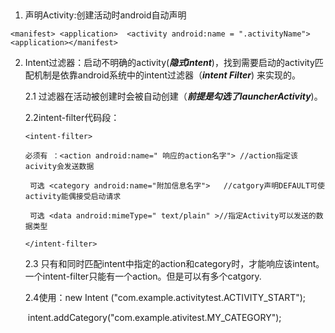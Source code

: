 ​		

1. 声明Activity:创建活动时android自动声明

```<manifest> <application>  <activity android:name = ".activityName"> <application></manifest>```

2. Intent过滤器：启动不明确的activity(***隐式intent***)，找到需要启动的activity匹配机制是依靠android系统中的intent过滤器（***intent Filter***) 来实现的。

   2.1 过滤器在活动被创建时会被自动创建（***前提是勾选了launcherActivity***)。

   2.2intent-filter代码段：

   ``` <intent-filter> ``` 

   ```必须有 ：<action android:name=" 响应的action名字"> //action指定该acivity会发送数据``` 

   ``` 可选 <category android:name="附加信息名字">   //catgory声明DEFAULT可使activity能偶接受启动请求```

   ``` 可选 <data android:mimeType=" text/plain" >//指定Activity可以发送的数据类型```  

   ```</intent-filter>```

   2.3 只有<action>和<catgory>同时匹配intent中指定的action和category时，才能响应该intent。一个intent-filter只能有一个action。但是可以有多个catgory.

   2.4使用：new Intent ("com.example.activitytest.ACTIVITY_START");

   ​	intent.addCategory("com.example.ativitest.MY_CATEGORY");

   

   
   
   


